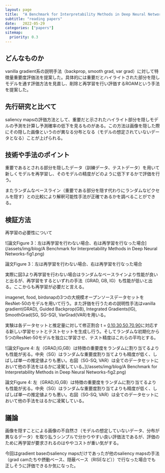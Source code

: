```yaml
---
layout: page
title:  "A Benchmark for Interpretability Methods in Deep Neural Networks"
subtitle: "reading papers"
date:   2022-05-29
categories: ["papers"]
sitemap:
  priority: 0.3
---
```


## どんなものか

vanilla gradient系の説明手法（backprop, smooth grad, var grad）に対して特徴量重要度評価法を提案した。具体的には重要だとハイライトされた部分を隠しモデルを通す評価方法を見直し、削除と再学習を行い評価するROAMという手法を提案した。

## 先行研究と比べて

saliency mapsの評価方法として、重要だと示されたハイライト部分を隠しモデルの予測を計算し予測確率の低下を見るものがある。この方法は画像を隠した際にその隠した画像というのが異なる分布となる（モデルの想定されていないデータとなる）ことが上げられる。

## 技術や手法のポイント

重要であるとされる部分を隠したデータ（訓練データ、テストデータ）を用いて新しくモデルを再学習し、そのモデルの精度がどのように低下するかで評価を行う。

またランダムなベースライン（重要である部分を隠す代わりにランダムなピクセルを隠す）との比較により解釈可能性手法が正確であるかを調べることができる。

## 検証方法

再学習の必要性について

![論文Figure 3：左は再学習を行わない場合、右は再学習を行なった場合](/assets/img/blog/A Benchmark for Interpretability Methods in Deep Neural Networks-fig1.png)

論文Figure 3：左は再学習を行わない場合、右は再学習を行なった場合

実際に図3より再学習を行わない場合はランダムなベースラインより性能が良いと出るが、再学習をするといずれの手法（GRAD, GB, IG）も性能が低いと出る。ここからも再学習が必要だと言える。

imagenet, food, birdsnapの3つの大規模オープンソースデータセットをResNet-50のモデルを用いて行う。また評価を行うための説明性手法はvanilla gradient(GRAD), Guided Backprop(GB), Integrated Gradients(IG), SmoothGrad(SG, SG-SQ), VarGrad(VAR)を用いる。

実験は各データセットと推定量に対して修正割合 t = [0,10,30,50,70,90](%)に対応する新しい学習セットとテストセットを生成し行う。そしてランダムな初期化から5つのResNet-50モデルを独立に学習させ、テスト精度はこれらの平均とする。

![論文Figure 4: 左（GRAD,IG,GB）は特徴の重要度をランダムに割り当てるよりも性能が劣る。中央（SG）はランダムな重要度割り当てよりも精度が低く、しばしば単一の推定値よりも悪い。右図（SG-SQ, VAR）は全てのデータセットにおいて他の手法をはるかに凌駕している。](/assets/img/blog/A Benchmark for Interpretability Methods in Deep Neural Networks-fig2.png)

論文Figure 4: 左（GRAD,IG,GB）は特徴の重要度をランダムに割り当てるよりも性能が劣る。中央（SG）はランダムな重要度割り当てよりも精度が低く、しばしば単一の推定値よりも悪い。右図（SG-SQ, VAR）は全てのデータセットにおいて他の手法をはるかに凌駕している。

## 議論

画像を隠すことによる画像の不自然さ（モデルの想定していないデータ、分布が異なるデータ）を取り払うシンプルで分かりやすい良い評価法であるが、評価のために再学習が要求されるのはややコストが重い気がする。

今回はgradient baseのsaliency mapsだけであったが他のsaliency mapsの手法（grad camたちや摂動ベース、隠蔽ベース（RISEなど））で行なった場合でも正しそうに評価できるか気になった。
